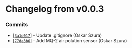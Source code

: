 # Changelog from v0.0.3
### Commits
* [[`3a1d017`](http://github.com/oskarszura/smart-home-uc/commit/3a1d0171b2bee0916faa0f29fbb91ee22a3569ae)] - Update .gitignore (Oskar Szura)
* [[`77da3b6`](http://github.com/oskarszura/smart-home-uc/commit/77da3b6952d3d483da178f37c4af7787af68ab93)] - Add MQ-2 air polution sensor (Oskar Szura)